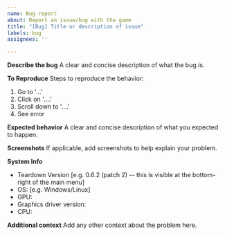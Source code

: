 ```yaml
---
name: Bug report
about: Report an issue/bug with the game
title: "[Bug] Title or description of issue"
labels: bug
assignees: ''

---
```


**Describe the bug**
A clear and concise description of what the bug is.

**To Reproduce**
Steps to reproduce the behavior:
1. Go to '...'
2. Click on '....'
3. Scroll down to '....'
4. See error

**Expected behavior**
A clear and concise description of what you expected to happen.

**Screenshots**
If applicable, add screenshots to help explain your problem.

**System Info**
 - Teardown Version [e.g. 0.6.2 (patch 2) -- this is visible at the bottom-right of the main menu]
 - OS: [e.g. Windows/Linux]
 - GPU: 
 - Graphics driver version:
 - CPU:

**Additional context**
Add any other context about the problem here.
